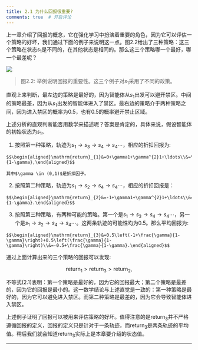 ```yaml
---
title: 2.1 为什么回报很重要?
comments: true  # 开启评论
---
```

上一章介绍了回报的概念，它在强化学习中扮演着重要的角色，因为它可以评估一个策略的好坏，我们通过下面的例子来说明这一点。图$2.2$给出了三种策略：这三个策略在状态$s_1$是不同的，在其他状态是相同的。那么这三个策略哪一个最好，哪一个最差呢？


 ![](../img/02/1.png)

 > 图$2.2$: 举例说明回报的重要性。这三个例子对$s_1$采用了不同的政策。

直观上来判断，最左边的策略是最好的，因为智能体从$s_1$出发可以避开禁区。中间的策略最差，因为从$s_1$出发的智能体进入了禁区。最右边的策略介于两种策略之间，因为进入禁区的概率为$0.5$，也有$0.5$的概率避开禁止区域。

上述分析的直观判断能否用数学来描述呢？答案是肯定的，具体来说，假设智能体的初始状态为$s_1$。


1.   按照第一种策略，轨迹为$s_1\rightarrow s_3\rightarrow s_4\rightarrow s_4\cdots$，相应的折扣回报为:

    $$\begin{aligned}\mathrm{return}_{1}&=0+\gamma1+\gamma^{2}1+\ldots\\&=\gamma(1+\gamma+\gamma^2+\ldots)\\&=\frac{\gamma}{1-\gamma},\end{aligned}$$    

    其中$\gamma \in (0,1)$是折扣因子。

2.   按照第二种策略，轨迹为$s_1\rightarrow s_2\rightarrow s_4\rightarrow s_4\cdots$，相应的折扣回报是：
   
    $$\begin{aligned}\mathrm{return}_{2}&=-1+\gamma1+\gamma^{2}1+\ldots\\&=-1+\gamma(1+\gamma+\gamma^2+\ldots)\\&=-1+\frac{\gamma}{1-\gamma}.\end{aligned}$$

3.   按照第三种策略，有两种可能的策略。第一个是$s_1\rightarrow s_3\rightarrow s_4\rightarrow s_4\cdots$，另一个是$s_1\rightarrow s_2\rightarrow s_4\rightarrow s_4\cdots$。这两条轨迹的可能性均为$0.5$。那么平均回报为:

    $$\begin{aligned}\mathrm{return}_{3}&=0.5\left(-1+\frac{\gamma}{1-\gamma}\right)+0.5\left(\frac{\gamma}{1-\gamma}\right)\\&=-0.5+\frac{\gamma}{1-\gamma}.\end{aligned}$$

通过上面计算出来的三个策略的回报可以发现:

$$\mathrm{return}_1>\mathrm{return}_3>\mathrm{return}_2,\tag{2.1}$$

不等式$(2.1)$表明：第一个策略是最好的，因为它的回报最大；第二个策略是最差的，因为它的回报是最小的。这一数学结论与上述直觉是一致的：第一种策略是最好的，因为它可以避免进入禁区。而第二种策略是最差的，因为它会导致智能体进入禁区。

上述例子证明了回报可以被用来评估策略的好坏。值得注意的是$\mathrm{return}_3$并不严格遵循回报的定义，回报的定义只是针对于一条轨迹，而$\mathrm{return}_3$是两条轨迹的平均值。稍后我们就会知道$\mathrm{return}_3$实际上是本章要介绍的状态值。

---